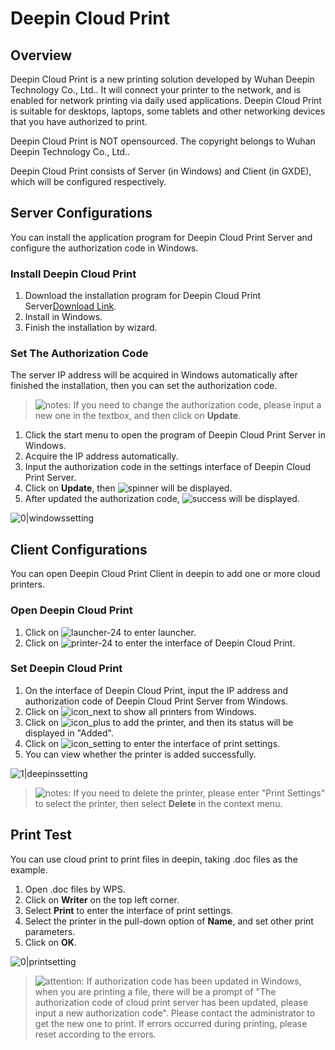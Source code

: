 # Deepin Cloud Print

## Overview

Deepin Cloud Print is a new printing solution developed by Wuhan Deepin Technology Co., Ltd.. It will connect your printer to the network, and is enabled for network printing via daily used applications. Deepin Cloud Print is suitable for desktops, laptops, some tablets and other networking devices that you have authorized to print.

Deepin Cloud Print is NOT opensourced. The copyright belongs to Wuhan Deepin Technology Co., Ltd..

Deepin Cloud Print consists of Server (in Windows) and Client (in GXDE), which will be configured respectively.

## Server Configurations

You can install the application program for Deepin Cloud Print Server and configure the authorization code in Windows.

### Install Deepin Cloud Print

1. Download the installation program for Deepin Cloud Print Server[Download Link](https://shenmo.lanzoul.com/irKKh2bmxekd).
2. Install in Windows.
3. Finish the installation by wizard.

### Set The Authorization Code

The server IP address will be acquired in Windows automatically after finished the installation, then you can set the authorization code.

> ![notes](/apps/deepin-cloud-print/en_US/icon/notes.png): If you need to change the authorization code, please input a new one in the textbox, and then click on **Update**.

1. Click the start menu to open the program of Deepin Cloud Print Server in Windows.
2. Acquire the IP address automatically.
3. Input the authorization code in the settings interface of Deepin Cloud Print Server.
4. Click on **Update**, then ![spinner](/apps/deepin-cloud-print/en_US/icon/icon_spinner.png) will be displayed.
5. After updated the authorization code, ![success](/apps/deepin-cloud-print/en_US/icon/icon_success.png) will be displayed.

 ![0|windowssetting](/apps/deepin-cloud-print/en_US/jpg/windowssetting.jpg)

## Client Configurations

You can open Deepin Cloud Print Client in deepin to add one or more cloud printers.

### Open Deepin Cloud Print

1. Click on ![launcher-24](/apps/deepin-cloud-print/en_US/icon/launcher-24.png) to enter launcher.
2. Click on ![printer-24](/apps/deepin-cloud-print/en_US/icon/printer-24.png) to enter the interface of Deepin Cloud Print.

### Set Deepin Cloud Print

1. On the interface of Deepin Cloud Print, input the IP address and authorization code of Deepin Cloud Print Server from Windows.
2. Click on ![icon_next](/apps/deepin-cloud-print/en_US/icon/icon_next.png) to show all printers from Windows.
3. Click on ![icon_plus](/apps/deepin-cloud-print/en_US/icon/icon_plus.png) to add the printer, and then its status will be displayed in "Added".
4. Click on ![icon_setting](/apps/deepin-cloud-print/en_US/icon/icon_setting.png) to enter the interface of print settings.
5. You can view whether the printer is added successfully.

 ![1|deepinssetting](/apps/deepin-cloud-print/en_US/jpg/deepinssetting.png)

> ![notes](/apps/deepin-cloud-print/en_US/icon/notes.png): If you need to delete the printer, please enter "Print Settings" to select the printer, then select **Delete** in the context menu.

## Print Test 

You can use cloud print to print files in deepin, taking .doc files as the example.

1. Open .doc files by WPS.
2. Click on **Writer** on the top left corner.
3. Select **Print** to enter the interface of print settings.
4. Select the printer in the pull-down option of **Name**, and set other print parameters.
5. Click on **OK**.

 ![0|printsetting](/apps/deepin-cloud-print/en_US/jpg/printsetting.jpg)

> ![attention](/apps/deepin-cloud-print/en_US/icon/attention.png): If authorization code has been updated in Windows, when you are printing a file, there will be a prompt of "The authorization code of cloud print server has been updated, please input a new authorization code". Please contact the administrator to get the new one to print. If errors occurred during printing, please reset according to the errors.
